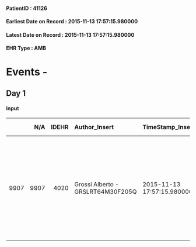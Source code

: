 
#### PatientID : 41126
#### Earliest Date on Record : 2015-11-13 17:57:15.980000
#### Latest Date on Record : 2015-11-13 17:57:15.980000
#### EHR Type : AMB

# Events - 

## Day 1

#### input
|      |    N/A |   IDEHR | Author_Insert                     | TimeStamp_Insert           | EHRType   |   PatientID |   IDDigitalSignDocument | persone_vicine   |   Unnamed: 0_x.1 |   IDANAMNESI_SOCIALE | Patient   | FamigliaAltro   | Paziente_T   | FamigliaAltro_T   |   Non_Rilevabile_x.1 | Note_Non_Rilevabile_x.1   | opt_Problemi   | chk_contr_sintomi   | opt_paziente_a   | opt_famiglia_a   | opt_adeguatezza   | ds_note_ad                                                                                                                                                                                      | opt_paziente_solo   | ds_note_con                                                               | opt_presente_assente   | Caregiver_principale   | opt_capacita         | opt_risorse_ec   | opt_paziente_ad   | opt_caregiver_ad   | Needs     | Fragility                    |
|-----:|-------:|--------:|:----------------------------------|:---------------------------|:----------|------------:|------------------------:|:-----------------|-----------------:|---------------------:|:----------|:----------------|:-------------|:------------------|---------------------:|:--------------------------|:---------------|:--------------------|:-----------------|:-----------------|:------------------|:------------------------------------------------------------------------------------------------------------------------------------------------------------------------------------------------|:--------------------|:--------------------------------------------------------------------------|:-----------------------|:-----------------------|:---------------------|:-----------------|:------------------|:-------------------|:----------|:-----------------------------|
| 9907 |   9907 |    4020 | Grossi Alberto - GRSLRT64M30F205Q | 2015-11-13 17:57:15.980000 | AMB       |       41126 |                  186310 | N/A              |             1857 |                 1273 | Si#1      | Si#1            | Si#1         | Si#1              |                    0 | NR                        | No#0           | controllo sintomi#0 | Congruenti#1     | Congruenti#1     | Da valutare#2     | La madre che ha gi√† perso un altro figlio diversi anni fa sembra un po sola nella gestione dei bisogni del malato. La sorella separata collabora compatibilmente con le gestione dei due figli | No#0                | Vive con la madre Santina che lo assiste, una sorella separata fuori casa | Presente#1             | mum                    | Non incrementabile#2 | Da valutare#2    | Totale#2          | Totale#2           | Clinici#0 | sovraccarico assistenziale#4 |


